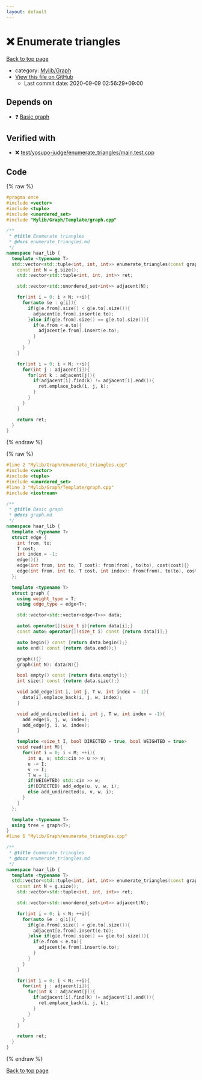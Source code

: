 ```yaml
---
layout: default
---
```


<!-- mathjax config similar to math.stackexchange -->
<script type="text/javascript" async
  src="https://cdnjs.cloudflare.com/ajax/libs/mathjax/2.7.5/MathJax.js?config=TeX-MML-AM_CHTML">
</script>
<script type="text/x-mathjax-config">
  MathJax.Hub.Config({
    TeX: { equationNumbers: { autoNumber: "AMS" }},
    tex2jax: {
      inlineMath: [ ['$','$'] ],
      processEscapes: true
    },
    "HTML-CSS": { matchFontHeight: false },
    displayAlign: "left",
    displayIndent: "2em"
  });
</script>

<script type="text/javascript" src="https://cdnjs.cloudflare.com/ajax/libs/jquery/3.4.1/jquery.min.js"></script>
<script src="https://cdn.jsdelivr.net/npm/jquery-balloon-js@1.1.2/jquery.balloon.min.js" integrity="sha256-ZEYs9VrgAeNuPvs15E39OsyOJaIkXEEt10fzxJ20+2I=" crossorigin="anonymous"></script>
<script type="text/javascript" src="../../../assets/js/copy-button.js"></script>
<link rel="stylesheet" href="../../../assets/css/copy-button.css" />


# :x: Enumerate triangles

<a href="../../../index.html">Back to top page</a>

* category: <a href="../../../index.html#791a56799ce3ef8e4fb5da8cbce3a9bf">Mylib/Graph</a>
* <a href="{{ site.github.repository_url }}/blob/master/Mylib/Graph/enumerate_triangles.cpp">View this file on GitHub</a>
    - Last commit date: 2020-09-09 02:56:29+09:00




## Depends on

* :question: <a href="Template/graph.cpp.html">Basic graph</a>


## Verified with

* :x: <a href="../../../verify/test/yosupo-judge/enumerate_triangles/main.test.cpp.html">test/yosupo-judge/enumerate_triangles/main.test.cpp</a>


## Code

<a id="unbundled"></a>
{% raw %}
```cpp
#pragma once
#include <vector>
#include <tuple>
#include <unordered_set>
#include "Mylib/Graph/Template/graph.cpp"

/**
 * @title Enumerate triangles
 * @docs enumerate_triangles.md
 */
namespace haar_lib {
  template <typename T>
  std::vector<std::tuple<int, int, int>> enumerate_triangles(const graph<T> &g){
    const int N = g.size();
    std::vector<std::tuple<int, int, int>> ret;

    std::vector<std::unordered_set<int>> adjacent(N);

    for(int i = 0; i < N; ++i){
      for(auto &e : g[i]){
        if(g[e.from].size() < g[e.to].size()){
          adjacent[e.from].insert(e.to);
        }else if(g[e.from].size() == g[e.to].size()){
          if(e.from < e.to){
            adjacent[e.from].insert(e.to);
          }
        }
      }
    }

    for(int i = 0; i < N; ++i){
      for(int j : adjacent[i]){
        for(int k : adjacent[j]){
          if(adjacent[i].find(k) != adjacent[i].end()){
            ret.emplace_back(i, j, k);
          }
        }
      }
    }

    return ret;
  }
}

```
{% endraw %}

<a id="bundled"></a>
{% raw %}
```cpp
#line 2 "Mylib/Graph/enumerate_triangles.cpp"
#include <vector>
#include <tuple>
#include <unordered_set>
#line 3 "Mylib/Graph/Template/graph.cpp"
#include <iostream>

/**
 * @title Basic graph
 * @docs graph.md
 */
namespace haar_lib {
  template <typename T>
  struct edge {
    int from, to;
    T cost;
    int index = -1;
    edge(){}
    edge(int from, int to, T cost): from(from), to(to), cost(cost){}
    edge(int from, int to, T cost, int index): from(from), to(to), cost(cost), index(index){}
  };

  template <typename T>
  struct graph {
    using weight_type = T;
    using edge_type = edge<T>;

    std::vector<std::vector<edge<T>>> data;

    auto& operator[](size_t i){return data[i];}
    const auto& operator[](size_t i) const {return data[i];}

    auto begin() const {return data.begin();}
    auto end() const {return data.end();}

    graph(){}
    graph(int N): data(N){}

    bool empty() const {return data.empty();}
    int size() const {return data.size();}

    void add_edge(int i, int j, T w, int index = -1){
      data[i].emplace_back(i, j, w, index);
    }

    void add_undirected(int i, int j, T w, int index = -1){
      add_edge(i, j, w, index);
      add_edge(j, i, w, index);
    }

    template <size_t I, bool DIRECTED = true, bool WEIGHTED = true>
    void read(int M){
      for(int i = 0; i < M; ++i){
        int u, v; std::cin >> u >> v;
        u -= I;
        v -= I;
        T w = 1;
        if(WEIGHTED) std::cin >> w;
        if(DIRECTED) add_edge(u, v, w, i);
        else add_undirected(u, v, w, i);
      }
    }
  };

  template <typename T>
  using tree = graph<T>;
}
#line 6 "Mylib/Graph/enumerate_triangles.cpp"

/**
 * @title Enumerate triangles
 * @docs enumerate_triangles.md
 */
namespace haar_lib {
  template <typename T>
  std::vector<std::tuple<int, int, int>> enumerate_triangles(const graph<T> &g){
    const int N = g.size();
    std::vector<std::tuple<int, int, int>> ret;

    std::vector<std::unordered_set<int>> adjacent(N);

    for(int i = 0; i < N; ++i){
      for(auto &e : g[i]){
        if(g[e.from].size() < g[e.to].size()){
          adjacent[e.from].insert(e.to);
        }else if(g[e.from].size() == g[e.to].size()){
          if(e.from < e.to){
            adjacent[e.from].insert(e.to);
          }
        }
      }
    }

    for(int i = 0; i < N; ++i){
      for(int j : adjacent[i]){
        for(int k : adjacent[j]){
          if(adjacent[i].find(k) != adjacent[i].end()){
            ret.emplace_back(i, j, k);
          }
        }
      }
    }

    return ret;
  }
}

```
{% endraw %}

<a href="../../../index.html">Back to top page</a>

